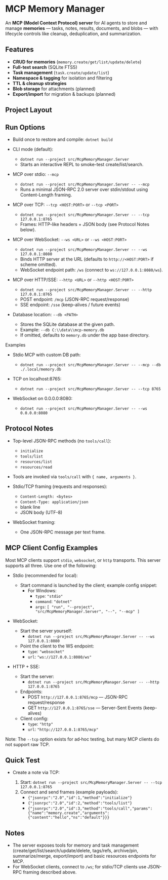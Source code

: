 # MCP Memory Manager

An **MCP (Model Context Protocol) server** for AI agents to store and manage **memories** — tasks, notes, results, documents, and blobs — with lifecycle controls like cleanup, deduplication, and summarization.

## Features

- **CRUD for memories** (`memory.create/get/list/update/delete`)
- **Full-text search** (SQLite FTS5)
- **Task management** (`task.create/update/list`)
- **Namespace & tagging** for isolation and filtering
- **TTL & cleanup strategies**
- **Blob storage** for attachments (planned)
- **Export/import** for migration & backups (planned)

## Project Layout


## Run Options

- Build once to restore and compile: `dotnet build`

- CLI mode (default):
  - `dotnet run --project src/McpMemoryManager.Server`
  - Starts an interactive REPL to smoke-test create/list/search.

- MCP over stdio: `--mcp`
  - `dotnet run --project src/McpMemoryManager.Server -- --mcp`
  - Runs a minimal JSON-RPC 2.0 server over stdin/stdout using Content-Length framing.

- MCP over TCP: `--tcp <HOST:PORT>` or `--tcp <PORT>`
  - `dotnet run --project src/McpMemoryManager.Server -- --tcp 127.0.0.1:8765`
  - Frames: HTTP-like headers + JSON body (see Protocol Notes below).

- MCP over WebSocket: `--ws <URL>` or `--ws <HOST:PORT>`
  - `dotnet run --project src/McpMemoryManager.Server -- --ws 127.0.0.1:8080`
  - Binds HTTP server at the URL (defaults to `http://<HOST:PORT>` if scheme omitted).
  - WebSocket endpoint path: `/ws` (connect to `ws://127.0.0.1:8080/ws`).

- MCP over HTTP/SSE: `--http <URL>` or `--http <HOST:PORT>`
  - `dotnet run --project src/McpMemoryManager.Server -- --http 127.0.0.1:8765`
  - POST endpoint: `/mcp` (JSON-RPC request/response)
  - SSE endpoint: `/sse` (keep-alives / future events)

- Database location: `--db <PATH>`
  - Stores the SQLite database at the given path.
  - Example: `--db C:\\data\\mcp-memory.db`
  - If omitted, defaults to `memory.db` under the app base directory.

Examples

- Stdio MCP with custom DB path:
  - `dotnet run --project src/McpMemoryManager.Server -- --mcp --db ./.local/memory.db`

- TCP on localhost:8765:
  - `dotnet run --project src/McpMemoryManager.Server -- --tcp 8765`

- WebSocket on 0.0.0.0:8080:
  - `dotnet run --project src/McpMemoryManager.Server -- --ws 0.0.0.0:8080`

## Protocol Notes

- Top-level JSON-RPC methods (no `tools/call`):
  - `initialize`
  - `tools/list`
  - `resources/list`
  - `resources/read`

- Tools are invoked via `tools/call` with `{ name, arguments }`.

- Stdio/TCP framing (requests and responses):
  - `Content-Length: <bytes>`
  - `Content-Type: application/json`
  - blank line
  - JSON body (UTF-8)

- WebSocket framing:
  - One JSON-RPC message per text frame.

## MCP Client Config Examples

Most MCP clients support `stdio`, `websocket`, or `http` transports. This server supports all three. Use one of the following:

- Stdio (recommended for local):
  - Start command is launched by the client; example config snippet:
    - For Windows:
      - `type`: `"stdio"`
      - `command`: `"dotnet"`
      - `args`: `[ "run", "--project", "src/McpMemoryManager.Server", "--", "--mcp" ]`

- WebSocket:
  - Start the server yourself:
    - `dotnet run --project src/McpMemoryManager.Server -- --ws 127.0.0.1:8080`
  - Point the client to the WS endpoint:
    - `type`: `"websocket"`
    - `url`: `"ws://127.0.0.1:8080/ws"`

- HTTP + SSE:
  - Start the server:
    - `dotnet run --project src/McpMemoryManager.Server -- --http 127.0.0.1:8765`
  - Endpoints:
    - POST `http://127.0.0.1:8765/mcp` — JSON-RPC request/response
    - GET  `http://127.0.0.1:8765/sse` — Server-Sent Events (keep-alives)
  - Client config:
    - `type`: `"http"`
    - `url`: `"http://127.0.0.1:8765/mcp"`

Note: The `--tcp` option exists for ad‑hoc testing, but many MCP clients do not support raw TCP.

## Quick Test

- Create a note via TCP:

  1) Start: `dotnet run --project src/McpMemoryManager.Server -- --tcp 127.0.0.1:8765`
  2) Connect and send frames (example payloads):
     - `{"jsonrpc":"2.0","id":1,"method":"initialize"}`
     - `{"jsonrpc":"2.0","id":2,"method":"tools/list"}`
     - `{"jsonrpc":"2.0","id":3,"method":"tools/call","params":{"name":"memory.create","arguments":{"content":"hello","ns":"default"}}}`

## Notes

- The server exposes tools for memory and task management (create/get/list/search/update/delete, tags/refs, archive/pin, summarize/merge, export/import) and basic resources endpoints for MCP.
- For WebSocket clients, connect to `/ws`; for stdio/TCP clients use JSON-RPC framing described above.
